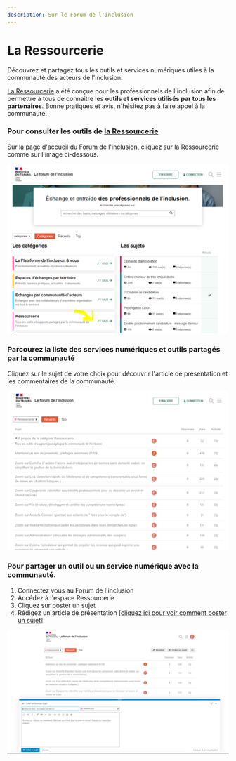```yaml
---
description: Sur le Forum de l'inclusion
---
```


# La Ressourcerie

Découvrez et partagez tous les outils et services numériques utiles à la communauté des acteurs de l'inclusion.

[La Ressourcerie](https://forum.inclusion.beta.gouv.fr/c/ressourcerie/46) a été conçue pour les professionnels de l'inclusion afin de permettre à tous de connaitre les **outils et services utilisés par tous les partenaires**. Bonne pratiques et avis, n'hésitez pas à faire appel à la communauté.

### Pour consulter les outils de [la Ressourcerie](https://forum.inclusion.beta.gouv.fr/c/ressourcerie/46)

Sur la page d'accueil du Forum de l'inclusion, cliquez sur la Ressourcerie comme sur l'image ci-dessous.

![](../.gitbook/assets/image%20%2826%29.png)



### Parcourez la liste des services numériques et outils partagés par la communauté

Cliquez sur le sujet de votre choix pour découvrir l'article de présentation et les commentaires de la communauté.

![](../.gitbook/assets/image%20%2827%29.png)





### Pour partager un outil ou un service numérique avec la communauté.

1. Connectez vous au Forum de l'inclusion
2. Accédez à l'espace Ressourcerie
3. Cliquez sur poster un sujet
4. Rédigez un article de présentation \[[cliquez ici pour voir comment poster un sujet](postez-un-sujet.md)\]

![](../.gitbook/assets/image%20%2825%29.png)

